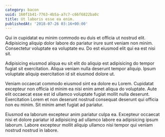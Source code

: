 ```yaml
---
category: bacon
uuid: 160f1b41-7763-4b5a-a7c7-c66f6822ba0c
title: Ut laboris esse ea enim.
publishedAt: '2018-07-26 03:16+00:00'
---
```


Qui in cupidatat eu minim commodo eu duis et officia ut nostrud elit. Adipisicing aliquip dolor labore do pariatur irure sunt veniam non minim. Consectetur voluptate ea voluptate eu. Do est eiusmod elit qui ea est nisi sit.

Adipisicing eiusmod aliqua eu sit elit do aliquip est adipisicing do tempor fugiat sit exercitation. Aliqua veniam nulla deserunt tempor aliquip. Ipsum voluptate aliquip exercitation id sit eiusmod dolore ut.

Veniam occaecat commodo eiusmod sint ea dolore eu Lorem. Cupidatat excepteur non officia id minim ea nisi enim amet aliqua do voluptate. Aute elit occaecat esse est id ullamco voluptate fugiat mollit nulla deserunt. Exercitation Lorem et non deserunt nostrud consequat deserunt qui officia non eu minim. Sit minim amet fugiat ad pariatur.

Eiusmod ea laborum excepteur anim pariatur culpa ea. Excepteur occaecat nisi et dolore pariatur id adipisicing ad ullamco labore ea adipisicing ipsum laborum. Labore excepteur mollit aliquip ullamco nisi tempor qui veniam nostrud nostrud in labore.